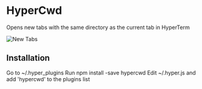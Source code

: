 # HyperCwd

Opens new tabs with the same directory as the current tab in HyperTerm

![New Tabs](https://raw.githubusercontent.com/hharnisc/hypercwd/master/newTabs.gif)

## Installation

Go to ~/.hyper_plugins
Run npm install -save hypercwd
Edit ~/.hyper.js and add 'hypercwd' to the plugins list
